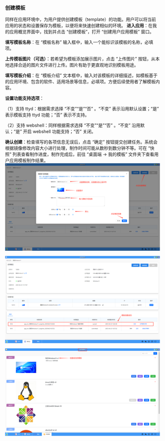 ### 创建模板
同样在应用环境中，为用户提供创建模板（template）的功能。用户可以将当前应用的状态和设置保存为模板，以便将来快速创建相似的环境。
**进入应用**：在我的应用概览界面中，找到并点击 “创建模板”，打开 “创建用户应用模板” 窗口。

**填写模板名称**：在 “模板名称” 输入框中，输入一个能标识该模板的名称，必填项。

**上传模板图片（可选）**：若希望为模板添加展示图片，点击 “上传图片” 按钮，从本地选择合适的图片文件进行上传。图片有助于更直观地识别模板用途。

**填写模板介绍**：在 “模板介绍” 文本框中，输入对该模板的详细描述，如模板基于的应用环境、包含的软件、适用场景等信息，必填项。方便后续使用者了解模板内容。

**设置功能支持选项**：

（1）支持 ttyd：根据需求选择 “不变”“是”“否” 。“不变” 表示沿用默认设置；“是” 表示模板支持 ttyd 功能；“否” 表示不支持。

（2）支持 webshell：同样根据需求选择 “不变”“是”“否” 。“不变” 沿用默认；“是” 开启 webshell 功能支持；“否” 关闭。

**确认创建**：检查填写的各项信息无误后，点击 “确定” 按钮提交创建任务。系统会根据镜像修改内容大小进行处理，制作时间可能从数秒到数分钟不等。可在 “快照” 列表查看制作进度，制作完成后，前往 “桌面端 -> 我的模板” 文件夹下查看用户应用模板制作结果。
![alt text](../help_picture/02_myapp08.png)

![alt text](../help_picture/02_myapp09.png)

![alt text](../help_picture/02_myapp10.png)